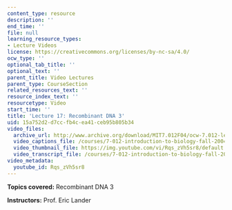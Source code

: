 ```yaml
---
content_type: resource
description: ''
end_time: ''
file: null
learning_resource_types:
- Lecture Videos
license: https://creativecommons.org/licenses/by-nc-sa/4.0/
ocw_type: ''
optional_tab_title: ''
optional_text: ''
parent_title: Video Lectures
parent_type: CourseSection
related_resources_text: ''
resource_index_text: ''
resourcetype: Video
start_time: ''
title: 'Lecture 17: Recombinant DNA 3'
uid: 15a752d2-d7cc-fb4c-ea41-ceb95b805b34
video_files:
  archive_url: http://www.archive.org/download/MIT7.012F04/ocw-7.012-lec17-20oct2004-220k.mp4
  video_captions_file: /courses/7-012-introduction-to-biology-fall-2004/61c2f1b47b7558018682fc5dc023c59e_Rqs_zVh5sr8.vtt
  video_thumbnail_file: https://img.youtube.com/vi/Rqs_zVh5sr8/default.jpg
  video_transcript_file: /courses/7-012-introduction-to-biology-fall-2004/e3a035c56e739e03fdf3bf72109e0792_Rqs_zVh5sr8.pdf
video_metadata:
  youtube_id: Rqs_zVh5sr8
---
```


**Topics covered:** Recombinant DNA 3

**Instructors:** Prof. Eric Lander

